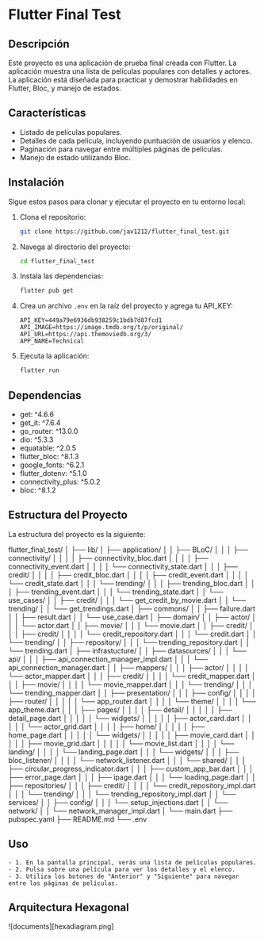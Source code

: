 # Flutter Final Test

## Descripción
Este proyecto es una aplicación de prueba final creada con Flutter. La aplicación muestra una lista de películas populares con detalles y actores. La aplicación está diseñada para practicar y demostrar habilidades en Flutter, Bloc, y manejo de estados.

## Características
- Listado de películas populares.
- Detalles de cada película, incluyendo puntuación de usuarios y elenco.
- Paginación para navegar entre múltiples páginas de películas.
- Manejo de estado utilizando Bloc.

## Instalación
Sigue estos pasos para clonar y ejecutar el proyecto en tu entorno local:

1. Clona el repositorio:
    ```bash
    git clone https://github.com/jav1212/flutter_final_test.git
    ```
2. Navega al directorio del proyecto:
    ```bash
    cd flutter_final_test
    ```
3. Instala las dependencias:
    ```bash
    flutter pub get
    ```
4. Crea un archivo `.env` en la raíz del proyecto y agrega tu API_KEY:
    ```env
    API_KEY=449a79e6936db938259c1bdb7d87fcd1
    API_IMAGE=https://image.tmdb.org/t/p/original/
    API_URL=https://api.themoviedb.org/3/
    APP_NAME=Technical
    ```
5. Ejecuta la aplicación:
    ```bash
    flutter run
    ```

## Dependencias
  - get: ^4.6.6
  - get_it: ^7.6.4
  - go_router: ^13.0.0
  - dio: ^5.3.3
  - equatable: ^2.0.5
  - flutter_bloc: ^8.1.3
  - google_fonts: ^6.2.1
  - flutter_dotenv: ^5.1.0
  - connectivity_plus: ^5.0.2
  - bloc: ^8.1.2

## Estructura del Proyecto
La estructura del proyecto es la siguiente:

flutter_final_test/
│
├── lib/
│   ├── application/
│   │   ├── BLoC/
│   │   │   ├── connectivity/
│   │   │   │   ├── connectivity_bloc.dart
│   │   │   │   ├── connectivity_event.dart
│   │   │   │   └── connectivity_state.dart
│   │   │   ├── credit/
│   │   │   │   ├── credit_bloc.dart
│   │   │   │   ├── credit_event.dart
│   │   │   │   └── credit_state.dart
│   │   │   └── trending/
│   │   │       ├── trending_bloc.dart
│   │   │       ├── trending_event.dart
│   │   │       └── trending_state.dart
│   │   └── use_cases/
│   │       ├── credit/
│   │       │   └── get_credit_by_movie.dart
│   │       └── trending/
│   │           └── get_trendings.dart
│   ├── commons/
│   │   ├── failure.dart
│   │   ├── result.dart
│   │   └── use_case.dart
│   ├── domain/
│   │   ├── actor/
│   │   │   └── actor.dart
│   │   ├── movie/
│   │   │   └── movie.dart
│   │   ├── credit/
│   │   │   ├── credit/
│   │   │   │   └── credit_repository.dart
│   │   │   └── credit.dart
│   │   └── trending/
│   │       ├── repository/
│   │       │   └── trending_repository.dart
│   │       └── trending.dart
│   ├── infrastucture/
│   │   ├── datasources/
│   │   │   └── api/
│   │   │       ├── api_connection_manager_impl.dart
│   │   │       └── api_connection_manager.dart
│   │   ├── mappers/
│   │   │   ├── actor/
│   │   │   │   └── actor_mapper.dart
│   │   │   ├── credit/
│   │   │   │   └── credit_mapper.dart
│   │   │   ├── movie/
│   │   │   │   └── movie_mapper.dart
│   │   │   └── trending/
│   │   │       └── trending_mapper.dart
│   │   ├── presentation/
│   │   │   ├── config/
│   │   │   │   ├── router/
│   │   │   │   │   └── app_router.dart
│   │   │   │   └── theme/
│   │   │   │       └── app_theme.dart
│   │   │   ├── pages/
│   │   │   │   ├── detail/
│   │   │   │   │   ├── detail_page.dart
│   │   │   │   │   └── widgets/
│   │   │   │   │       ├── actor_card.dart
│   │   │   │   │       └── actor_grid.dart
│   │   │   │   ├── home/
│   │   │   │   │   ├── home_page.dart
│   │   │   │   │   └── widgets/
│   │   │   │   │       ├── movie_card.dart
│   │   │   │   │       ├── movie_grid.dart
│   │   │   │   │       └── movie_list.dart
│   │   │   │   └── landing/
│   │   │   │       └── landing_page.dart
│   │   │   └── widgets/
│   │   │       ├── bloc_listener/
│   │   │       │    └── network_listener.dart
│   │   │       └── shared/
│   │   │            ├── circular_progress_indicator.dart
│   │   │            ├── custom_app_bar.dart
│   │   │            ├── error_page.dart
│   │   │            ├── ipage.dart
│   │   │            └── loading_page.dart
│   │   ├── repositories/
│   │   │   ├── credit/
│   │   │   │   └── credit_repository_impl.dart
│   │   │   └── trending/
│   │   │       └── trending_repository_impl.dart
│   │   └── services/
│   │       ├── config/
│   │       │   └── setup_injections.dart
│   │       └── network/
│   │           └── network_manager_impl.dart
│   └── main.dart
├── pubspec.yaml
├── README.md
└── .env

## Uso 
    - 1. En la pantalla principal, verás una lista de películas populares. 
    - 2. Pulsa sobre una película para ver los detalles y el elenco. 
    - 3. Utiliza los botones de "Anterior" y "Siguiente" para navegar entre las páginas de películas.

## Arquitectura Hexagonal
![documents][hexadiagram.png]